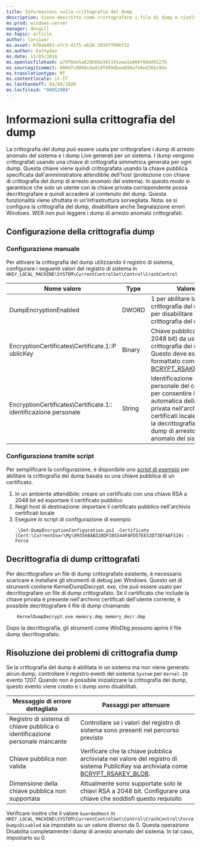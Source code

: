 ```yaml
---
title: Informazioni sulla crittografia del dump
description: Viene descritto come crittografare i file di dump e risolvere i problemi di crittografia.
ms.prod: windows-server
manager: dongill
ms.topic: article
author: larsiwer
ms.asset: b78ab493-e7c3-41f5-ab36-29397f086f32
ms.author: kathydav
ms.date: 11/03/2016
ms.openlocfilehash: a7df8de5a828b68a341191eaa1a400f80dd9127b
ms.sourcegitcommit: b00d7c8968c4adc8f699dbee694afe6ed36bc9de
ms.translationtype: MT
ms.contentlocale: it-IT
ms.lasthandoff: 04/08/2020
ms.locfileid: "80852904"
---
```

# <a name="about-dump-encryption"></a>Informazioni sulla crittografia del dump
La crittografia del dump può essere usata per crittografare i dump di arresto anomalo del sistema e i dump Live generati per un sistema. I dump vengono crittografati usando una chiave di crittografia simmetrica generata per ogni dump. Questa chiave viene quindi crittografata usando la chiave pubblica specificata dall'amministratore attendibile dell'host (protezione con chiave di crittografia del dump di arresto anomalo del sistema). In questo modo si garantisce che solo un utente con la chiave privata corrispondente possa decrittografare e quindi accedere al contenuto del dump. Questa funzionalità viene sfruttata in un'infrastruttura sorvegliata.
Nota: se si configura la crittografia del dump, disabilitare anche Segnalazione errori Windows. WER non può leggere i dump di arresto anomalo crittografati.

## <a name="configuring-dump-encryption"></a>Configurazione della crittografia dump
### <a name="manual-configuration"></a>Configurazione manuale
Per attivare la crittografia del dump utilizzando il registro di sistema, configurare i seguenti valori del registro di sistema in `HKEY_LOCAL_MACHINE\SYSTEM\CurrentControlSet\Control\CrashControl`

| Nome valore | Type | Valore |
| ---------- | ---- | ----- |
| DumpEncryptionEnabled | DWORD | 1 per abilitare la crittografia del dump, 0 per disabilitare la crittografia del dump |
| EncryptionCertificates\Certificate.1::P ublicKey | Binary | Chiave pubblica (RSA, 2048 bit) da usare per la crittografia dei dump. Questo deve essere formattato come [BCRYPT_RSAKEY_BLOB](https://msdn.microsoft.com/library/windows/desktop/aa375531(v=vs.85).aspx). |
| EncryptionCertificates\Certificate.1:: identificazione personale | String | Identificazione personale del certificato per consentire la ricerca automatica della chiave privata nell'archivio certificati locale durante la decrittografia di un dump di arresto anomalo del sistema. |


### <a name="configuration-using-script"></a>Configurazione tramite script
Per semplificare la configurazione, è disponibile uno [script di esempio](https://github.com/Microsoft/Virtualization-Documentation/tree/live/hyperv-tools/DumpEncryption) per abilitare la crittografia del dump basata su una chiave pubblica di un certificato.

1. In un ambiente attendibile: creare un certificato con una chiave RSA a 2048 bit ed esportare il certificato pubblico
2. Negli host di destinazione: importare il certificato pubblico nell'archivio certificati locale
3. Eseguire lo script di configurazione di esempio 
    ```
    .\Set-DumpEncryptionConfiguration.ps1 -Certificate (Cert:\CurrentUser\My\093568AB328DF385544FAFD57EE53D73EFAAF519) -Force
    ```

## <a name="decrypting-encrypted-dumps"></a>Decrittografia di dump crittografati
Per decrittografare un file di dump crittografato esistente, è necessario scaricare e installare gli strumenti di debug per Windows. Questo set di strumenti contiene KernelDumpDecrypt. exe, che può essere usato per decrittografare un file di dump crittografato.
Se il certificato che include la chiave privata è presente nell'archivio certificati dell'utente corrente, è possibile decrittografare il file di dump chiamando

```
    KernelDumpDecrypt.exe memory.dmp memory_decr.dmp
```
Dopo la decrittografia, gli strumenti come WinDbg possono aprire il file dump decrittografato.

## <a name="troubleshooting-dump-encryption"></a>Risoluzione dei problemi di crittografia dump
Se la crittografia del dump è abilitata in un sistema ma non viene generato alcun dump, controllare il registro eventi del sistema `System` per `Kernel-IO` evento 1207. Quando non è possibile inizializzare la crittografia del dump, questo evento viene creato e i dump sono disabilitati.

| Messaggio di errore dettagliato | Passaggi per attenuare |
| ---------------------- | ----------------- |
| Registro di sistema di chiave pubblica o identificazione personale mancante | Controllare se i valori del registro di sistema sono presenti nel percorso previsto |
| Chiave pubblica non valida | Verificare che la chiave pubblica archiviata nel valore del registro di sistema PublicKey sia archiviata come [BCRYPT_RSAKEY_BLOB](https://msdn.microsoft.com/library/windows/desktop/aa375531(v=vs.85).aspx). |
| Dimensione della chiave pubblica non supportata | Attualmente sono supportate solo le chiavi RSA a 2048 bit. Configurare una chiave che soddisfi questo requisito |

Verificare inoltre che il valore `GuardedHost` in `HKEY_LOCAL_MACHINE\SYSTEM\CurrentControlSet\Control\CrashControl\ForceDumpsDisabled` sia impostato su un valore diverso da 0. Questa operazione Disabilita completamente i dump di arresto anomalo del sistema. In tal caso, impostarlo su 0.
